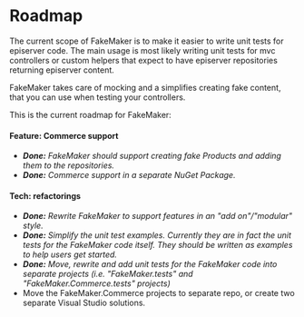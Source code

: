 # Roadmap

The current scope of FakeMaker is to make it easier to write unit tests for episerver code. The main usage is most likely writing unit tests for mvc controllers or custom helpers that expect to have episerver repositories returning episerver content.

FakeMaker takes care of mocking and a simplifies creating fake content, that you can use when testing your controllers.

This is the current roadmap for FakeMaker:

#### Feature: Commerce support
* ___Done:___ _FakeMaker should support creating fake Products and adding them to the repositories._
* ___Done:___ _Commerce support in a separate NuGet Package._

#### Tech: refactorings
* ___Done:___ _Rewrite FakeMaker to support features in an "add on"/"modular" style._
* ___Done:___ _Simplify the unit test examples. Currently they are in fact the unit tests for the FakeMaker code itself. They should be written as examples to help users get started._
* ___Done:___ _Move, rewrite and add unit tests for the FakeMaker code into separate projects (i.e. "FakeMaker.tests" and "FakeMaker.Commerce.tests" projects)_
* Move the FakeMaker.Commerce projects to separate repo, or create two separate Visual Studio solutions.
